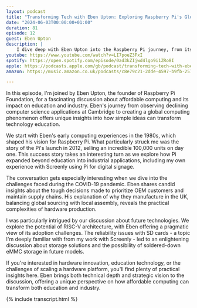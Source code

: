 ```yaml
---
layout: podcast
title: "Transforming Tech with Eben Upton: Exploring Raspberry Pi's Global Impact"
date: "2024-06-03T00:00:00+01:00"
duration: 81
episode: 12
guest: Eben Upton
description: |
    I dive deep with Eben Upton into the Raspberry Pi journey, from its origins in computer science education to its impact on industrial applications. We explore everything from SD card durability to the future of RISC-V, and how Screenly leverages Pi for digital signage.
youtube: https://www.youtube.com/watch?v=LI7poeZ3FxI
spotify: https://open.spotify.com/episode/0ad3kZIjwd4lgo9i1ZRo8I
apple: https://podcasts.apple.com/gb/podcast/transforming-tech-with-eben-upton-exploring-raspberry/id1722663295?i=1000657611219
amazon: https://music.amazon.co.uk/podcasts/c8e79c21-2dde-4597-b9fb-257ecbc2bf29/episodes/5e781732-e618-4b2b-a273-9c80e2b2b522/nerding-out-with-viktor-transforming-tech-with-eben-upton-exploring-raspberry-pi%E2%80%99s-global-impact-from-education-to-industry

---
```


In this episode, I'm joined by Eben Upton, the founder of Raspberry Pi Foundation, for a fascinating discussion about affordable computing and its impact on education and industry. Eben's journey from observing declining computer science applications at Cambridge to creating a global computing phenomenon offers unique insights into how simple ideas can transform technology education.

We start with Eben's early computing experiences in the 1980s, which shaped his vision for Raspberry Pi. What particularly struck me was the story of the Pi's launch in 2012, selling an incredible 100,000 units on day one. This success story takes an interesting turn as we explore how Pi expanded beyond education into industrial applications, including my own experience with Screenly using Pi for digital signage.

The conversation gets especially interesting when we dive into the challenges faced during the COVID-19 pandemic. Eben shares candid insights about the tough decisions made to prioritize OEM customers and maintain supply chains. His explanation of why they manufacture in the UK, balancing global sourcing with local assembly, reveals the practical complexities of hardware production.

I was particularly intrigued by our discussion about future technologies. We explore the potential of RISC-V architecture, with Eben offering a pragmatic view of its adoption challenges. The reliability issues with SD cards - a topic I'm deeply familiar with from my work with Screenly - led to an enlightening discussion about storage solutions and the possibility of soldered-down eMMC storage in future models.

If you're interested in hardware innovation, education technology, or the challenges of scaling a hardware platform, you'll find plenty of practical insights here. Eben brings both technical depth and strategic vision to the discussion, offering a unique perspective on how affordable computing can transform both education and industry.

{% include transcript.html %}
